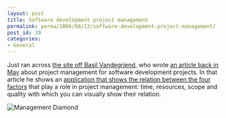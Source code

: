 ```yaml
---
layout: post
title: Software development project management
permalink: perma/2006/08/13/software-development-project-management/
post_id: 39
categories: 
- General
---
```


Just ran across <a href="http://www.basilv.com">the site off Basil
Vandegriend</a>, who wrote <a
href="http://www.basilv.com/psd/blog/2006/understanding-project-schedules">an
article back in May</a> about project management for software development
projects. In that article he shows an <a
href="http://www.basilv.com/psd/software-files/launchManagementDiamond.html">application
that shows the relation between the four factors</a> that play a role in
project management: time, resources, scope and quality with which you can
visually show their relation.

![Management Diamond][pjmimg]

[pjmimg]: {{site.baseurl}}/photos/management_diamond.png
